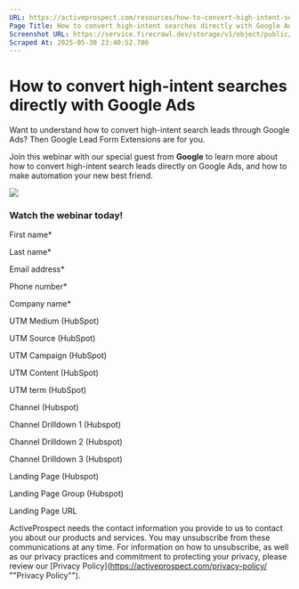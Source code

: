 ```yaml
---
URL: https://activeprospect.com/resources/how-to-convert-high-intent-searches-directly/?utm_medium=Marketing-CPC&utm_source=Website&utm_campaign=Google-CPC-US-PMax-Acquisition-Lead-TF
Page Title: How to convert high-intent searches directly with Google Ads - ActiveProspect
Screenshot URL: https://service.firecrawl.dev/storage/v1/object/public/media/screenshot-201822be-7f86-43cf-9a7b-7894303e4648.png
Scraped At: 2025-05-30 23:40:52.706
---
```

# How to convert high-intent searches directly with Google Ads

Want to understand how to convert high-intent search leads through Google Ads? Then Google Lead Form Extensions are for you.

Join this webinar with our special guest from **Google** to learn more about how to convert high-intent search leads directly on Google Ads, and how to make automation your new best friend.

![](https://activeprospect.com/wp-content/uploads/2022/02/Webinar_Google3.png)

### Watch the webinar today!

First name\*

Last name\*

Email address\*

Phone number\*

Company name\*

UTM Medium (HubSpot)

UTM Source (HubSpot)

UTM Campaign (HubSpot)

UTM Content (HubSpot)

UTM term (HubSpot)

Channel (Hubspot)

Channel Drilldown 1 (Hubspot)

Channel Drilldown 2 (Hubspot)

Channel Drilldown 3 (Hubspot)

Landing Page (Hubspot)

Landing Page Group (Hubspot)

Landing Page URL

ActiveProspect needs the contact information you provide to us to contact you about our products and services. You may unsubscribe from these communications at any time. For information on how to unsubscribe, as well as our privacy practices and commitment to protecting your privacy, please review our [Privacy Policy](https://activeprospect.com/privacy-policy/ ""Privacy Policy"").

